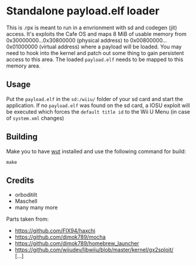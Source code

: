 # Standalone payload.elf loader
This is .rpx is meant to run in a envrionment with sd and codegen (jit) access.
It's exploits the Cafe OS and maps 8 MiB of usable memory from 0x30000000...0x30800000 (physical address) to 0x00800000... 0x01000000 (virtual address) where a payload will be loaded. You may need to hook into the kernel and patch out some thing to gain persistent access to this area.
The loaded `payload.elf` needs to be mapped to this memory area.

## Usage
Put the `payload.elf` in the `sd:/wiiu/` folder of your sd card and start the application.
If no `payload.elf` was found on the sd card, a IOSU exploit will be executed which forces the `default title id` to the Wii U Menu (in case of `system.xml` changes)

## Building
Make you to have [wut](https://github.com/devkitPro/wut/) installed and use the following command for build:

```
make
```


## Credits
- orboditilt
- Maschell
- many many more

Parts taken from: 
- https://github.com/FIX94/haxchi  
- https://github.com/dimok789/mocha  
- https://github.com/dimok789/homebrew_launcher  
- https://github.com/wiiudev/libwiiu/blob/master/kernel/gx2sploit/  
[...]
